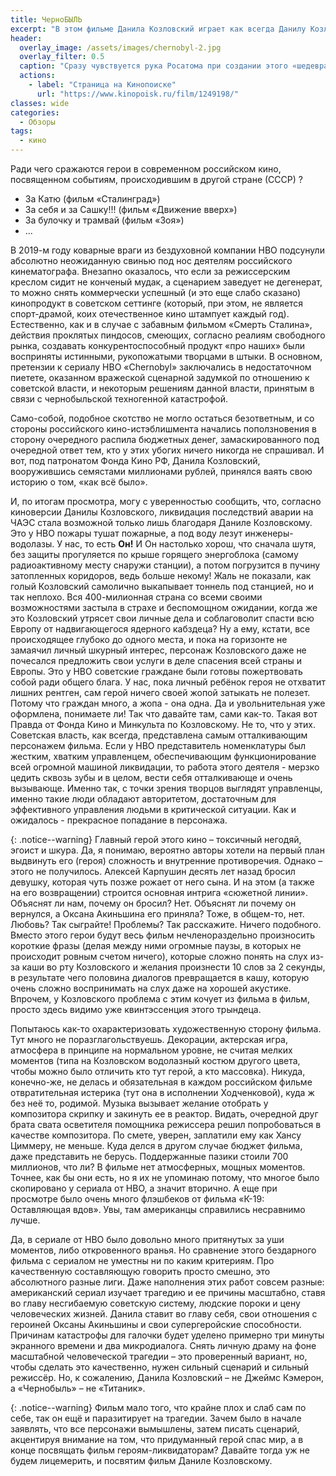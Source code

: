 ```yaml
---
title: ЧерноБЫЛЬ
excerpt: "В этом фильме Данила Козловский играет как всегда Данилу Козловского, играет хорошо и чётко — не впервой же, да и режиссёром тут Данила Козловский. Идеальное сочетание, не правда ли?"
header:
  overlay_image: /assets/images/chernobyl-2.jpg
  overlay_filter: 0.5
  caption: "Сразу чувствуется рука Росатома при создании этого «шедевра»"
  actions:
    - label: "Страница на Кинопоиске"
      url: "https://www.kinopoisk.ru/film/1249198/"
classes: wide
categories:
  - Обзоры
tags:
  - кино
---
```


Ради чего сражаются герои в современном российском кино, посвященном событиям, происходившим в другой стране (СССР) ?

- За Катю (фильм «Сталинград»)
- За себя и за Сашку!!! (фильм «Движение вверх»)
- За булочку и трамвай (фильм «Зоя»)
- ...

В 2019-м году коварные враги из бездуховной компании HBO подсунули абсолютно неожиданную свинью под нос деятелям российского кинематографа. Внезапно оказалось, что если за режиссерским креслом сидит не конченый мудак, а сценарием заведует не дегенерат, то можно снять коммерчески успешный (и это еще слабо сказано) кинопродукт в советском сеттинге (который, при этом, не является спорт-драмой, коих отечественное кино штампует каждый год). Естественно, как и в случае с забавным фильмом «Смерть Сталина», действия проклятых пиндосов, смеющих, согласно реалиям свободного рынка, создавать конкурентоспособный продукт «про наших» были восприняты истинными, рукопожатыми творцами в штыки. В основном, претензии к сериалу HBO «Chernobyl» заключались в недостаточном пиетете, оказанном вражеской сценарной задумкой по отношению к советской власти, и некоторым решениям данной власти, принятым в связи с чернобыльской техногенной катастрофой.

Само-собой, подобное скотство не могло остаться безответным, и со стороны российского кино-истэблишмента начались поползновения в сторону очередного распила бюджетных денег, замаскированного под очередной ответ тем, кто у этих убогих ничего никогда не спрашивал. И вот, под патронатом Фонда Кино РФ, Данила Козловский, вооружившись семястами миллионами рублей, принялся ваять свою историю о том, «как всё было».

И, по итогам просмотра, могу с уверенностью сообщить, что, согласно киноверсии Данилы Козловского, ликвидация последствий аварии на ЧАЭС стала возможной только лишь благодаря Даниле Козловскому. Это у HBO пожары тушат пожарные, а под воду лезут инженеры-водолазы. У нас, то есть **Он!** И Он настолько хорош, что сначала шутя, без защиты прогуляется по крыше горящего энергоблока (самому радиоактивному месту снаружи станции), а потом погрузится в пучину затопленных коридоров, ведь больше некому! Жаль не показали, как голый Козловский самолично выкапывает тоннель под станцией, но и так неплохо. Вся 400-милионная страна со всеми своими возможностями застыла в страхе и беспомощном ожидании, когда же это Козловский утрясет свои личные дела и соблаговолит спасти всю Европу от надвигающегося ядерного кабздеца? Ну а ему, кстати, все происходящее глубоко до одного места, и пока на горизонте не замаячил личный шкурный интерес, персонаж Козловского даже не почесался предложить свои услуги в деле спасения всей страны и Европы. Это у HBO советские граждане были готовы пожертвовать собой ради общего блага. У нас, пока личный ребёнок героя не отхватит лишних рентген, сам герой ничего своей жопой затыкать не полезет. Потому что граждан много, а жопа - она одна. Да и увольнительная уже оформлена, понимаете ли! Так что давайте там, сами как-то. Такая вот Правда от Фонда Кино и Минкульта по Козловскому. Не то, что у этих. Советская власть, как всегда, представлена самым отталкивающим персонажем фильма. Если у HBO представитель номенклатуры был жестким, хватким управленцем, обеспечивающим функционирование всей огромной машиной ликвидации, то работа этого деятеля - мерзко цедить сквозь зубы и в целом, вести себя отталкивающе и очень вызывающе. Именно так, с точки зрения творцов выглядят управленцы, именно такие люди обладают авторитетом, достаточным для эффективного управления людьми в критической ситуации. Как и ожидалось - прекрасное попадание в персонажа.

{: .notice--warning}
Главный герой этого кино – токсичный негодяй, эгоист и шкура. Да, я понимаю, вероятно авторы хотели на первый план выдвинуть его (героя) сложность и внутренние противоречия. Однако – этого не получилось. Алексей Карпушин десять лет назад бросил девушку, которая чуть позже рожает от него сына. И на этом (а также на его возвращении) строится основная интрига «сюжетной линии». Объяснят ли нам, почему он бросил? Нет. Объяснят ли почему он вернулся, а Оксана Акиньшина его приняла? Тоже, в общем-то, нет. Любовь? Так сыграйте! Проблемы? Так расскажите. Ничего подобного. Вместо этого герои будут весь фильм нечленораздельно произносить короткие фразы (делая между ними огромные паузы, в которых не происходит ровным счетом ничего), которые сложно понять на слух из-за каши во рту Козловского и желания произнести 10 слов за 2 секунды, в результате чего половина диалогов превращается в кашу, которую очень сложно воспринимать на слух даже на хорошей акустике. Впрочем, у Козловского проблема с этим кочует из фильма в фильм, просто здесь видимо уже квинтэссенция этого трындеца.

Попытаюсь как-то охарактеризовать художественную сторону фильма. Тут много не поразглагольствуешь. Декорации, актерская игра, атмосфера в принципе на нормальном уровне, не считая мелких моментов (типа на Козловском водолазный костюм другого цвета, чтобы можно было отличить кто тут герой, а кто массовка). Никуда, конечно-же, не делась и обязательная в каждом российском фильме отвратительная истерика (тут она в исполнении Ходченковой), куда ж без неё то, родимой. Музыка вызывает желание отобрать у композитора скрипку и закинуть ее в реактор. Видать, очередной друг брата свата осветителя помощника режиссера решил попробоваться в качестве композитора. По смете, уверен, заплатили ему как Хансу Циммеру, не меньше. Куда делся в другом случае бюджет фильма, даже представить не берусь. Поддержанные пазики стоили 700 миллионов, что ли? В фильме нет атмосферных, мощных моментов. Точнее, как бы они есть, но я их не упоминаю потому, что многое было скопировано у сериала от HBO, а значит вторично. А еще при просмотре было очень много флэшбеков от фильма «К-19: Оставляющая вдов». Увы, там американцы справились несравнимо лучше.

Да, в сериале от HBO было довольно много притянутых за уши моментов, либо откровенного вранья. Но сравнение этого бездарного фильма с сериалом не уместны ни по каким критериям. Про качественную составляющую говорить просто смешно, это абсолютного разные лиги. Даже наполнения этих работ совсем разные: американский сериал изучает трагедию и ее причины масштабно, ставя во главу несгибаемую советскую систему, людские пороки и цену человеческих жизней. Данила ставит во главу себя, свои отношения с героиней Оксаны Акиньшины и свои супергеройские способности. Причинам катастрофы для галочки будет уделено примерно три минуты экранного времени и два микродиалога. Снять личную драму на фоне масштабной человеческой трагедии – это проверенный вариант, но, чтобы сделать это качественно, нужен сильный сценарий и сильный режиссёр. Но, к сожалению, Данила Козловский – не Джеймс Кэмерон, а «Чернобыль» – не «Титаник».

{: .notice--warning}
Фильм мало того, что крайне плох и слаб сам по себе, так он ещё и паразитирует на трагедии. Зачем было в начале заявлять, что все персонажи вымышлены, затем писать сценарий, акцентируя внимание на том, что придуманный герой спас мир, а в конце посвящать фильм героям-ликвидаторам? Давайте тогда уж не будем лицемерить, и посвятим фильм Даниле Козловскому.